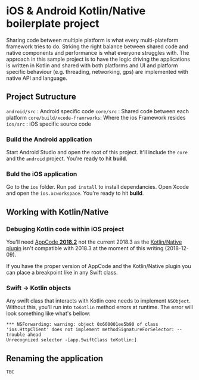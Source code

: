 # iOS & Android Kotlin/Native boilerplate project

Sharing code between multiple platform is what every multi-plateform framework tries to do. Strking the right balance between shared code and native components and performance is what everyone struggles with. The approach in this sample project is to have the logic driving the applications is written in Kotlin and shared with both platforms and UI and platform specific behaviour (e.g. threading, networking, gps) are implemented with native API and language.

## Project Sutructure

`android/src`                : Android specific code
`core/src`                   : Shared code between each platform
`core/build/xcode-framrworks`: Where the ios Framework resides
`ios/src`                    : iOS specific source code

### Build the Android application

Start Android Studio and open the root of this project. It'll include the `core` and the `android` project. You're ready to hit **build**.

### Buld the iOS application

Go to the `ios` folder. Run `pod install` to install dependancies. Open Xcode and open the `ios.xcworkspace`. You're ready to hit **build**.

## Working with Kotlin/Native

### Debuging Kotlin code within iOS project

You'll need [AppCode **2018.2**](https://www.jetbrains.com/objc/download/previous.html) not the current 2018.3 as the  [Kotlin/Native plugin](https://plugins.jetbrains.com/plugin/10619-kotlin-native-for-appcode) isn't compatible with 2018.3 at the moment of this writing (2018-12-09).

If you have the proper version of AppCode and the Kotlin/Native plugin you can place a breakpoint like in any Swift class.

### Swift -> Kotlin objects

Any swift class that interacts with Kotlin core needs to implement `NSObject`. Without this, you'll run into `toKotlin` method errors at runtime. The error will look something like what's bellow:

```
*** NSForwarding: warning: object 0x600001ee5b90 of class 'ios.HttpClient' does not implement methodSignatureForSelector: -- trouble ahead
Unrecognized selector -[app.SwiftClass toKotlin:]
```

## Renaming the application

`TBC`